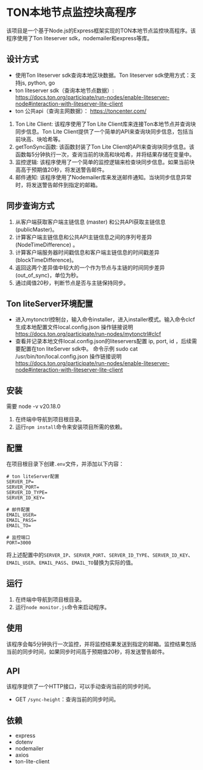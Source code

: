 # TON本地节点监控块高程序

该项目是一个基于Node.js的Express框架实现的TON本地节点监控块高程序。该程序使用了Ton liteserver sdk，nodemailer和express等库。

## 设计方式
- 使用Ton liteserver sdk查询本地区块数据。Ton liteserver sdk使用方式：支持js, python, go
- ton liteserver sdk（查询本地节点数据）:
https://docs.ton.org/participate/run-nodes/enable-liteserver-node#interaction-with-liteserver-lite-client
- ton 公共api（查询主网数据）：
https://toncenter.com/
1. Ton Lite Client: 该程序使用了Ton Lite Client库来连接Ton本地节点并查询块同步信息。Ton Lite Client提供了一个简单的API来查询块同步信息，包括当前块高、块哈希等。
2. getTonSync函数: 该函数封装了Ton Lite Client的API来查询块同步信息。该函数每5分钟执行一次，查询当前的块高和块哈希，并将结果存储在变量中。
3. 监控逻辑: 该程序使用了一个简单的监控逻辑来检查块同步信息。如果当前块高高于预期值20秒，将发送警告邮件。
4. 邮件通知: 该程序使用了Nodemailer库来发送邮件通知。当块同步信息异常时，将发送警告邮件到指定的邮箱。

## 同步查询方式
1. 从客户端获取客户端主链信息 (master) 和公共API获取主链信息 (publicMaster)。
2. 计算客户端主链信息和公共API主链信息之间的序列号差异 (NodeTimeDifference) 。
3. 计算客户端服务器时间戳信息和客户端主链信息的时间戳差异 (blockTimeDifference)。
4. 返回这两个差异值中较大的一个作为节点与主链的时间同步差异 (out_of_sync)，单位为秒。
5. 通过阈值20秒，判断节点是否与主链保持同步。

## Ton liteServer环境配置
- 进入mytonctrl控制台，输入命令installer，进入installer模式。输入命令clcf生成本地配置文件local.config.json
操作链接说明 https://docs.ton.org/participate/run-nodes/mytonctrl#clcf
- 查看并记录本地文件local.config.json的liteservers配置 ip, port, id ，后续需要配置在ton liteServer sdk中。
命令示例 sudo cat /usr/bin/ton/local.config.json
操作链接说明 https://docs.ton.org/participate/run-nodes/enable-liteserver-node#interaction-with-liteserver-lite-client
## 安装
需要 node -v v20.18.0
1. 在终端中导航到项目根目录。
2. 运行`npm install`命令来安装项目所需的依赖。

## 配置

在项目根目录下创建`.env`文件，并添加以下内容：

```
# ton liteServer配置
SERVER_IP=
SERVER_PORT=
SERVER_ID_TYPE=
SERVER_ID_KEY=

# 邮件配置
EMAIL_USER=
EMAIL_PASS=
EMAIL_TO=

# 监控端口
PORT=3000
```

将上述配置中的`SERVER_IP`、`SERVER_PORT`、`SERVER_ID_TYPE`、`SERVER_ID_KEY`、`EMAIL_USER`、`EMAIL_PASS`、`EMAIL_TO`替换为实际的值。

## 运行

1. 在终端中导航到项目根目录。
2. 运行`node monitor.js`命令来启动程序。

## 使用

该程序会每5分钟执行一次监控，并将监控结果发送到指定的邮箱。监控结果包括当前的同步时间，如果同步时间高于预期值20秒，将发送警告邮件。

## API

该程序提供了一个HTTP接口，可以手动查询当前的同步时间。

- GET `/sync-height`：查询当前的同步时间。

## 依赖

- express
- dotenv
- nodemailer
- axios
- ton-lite-client
